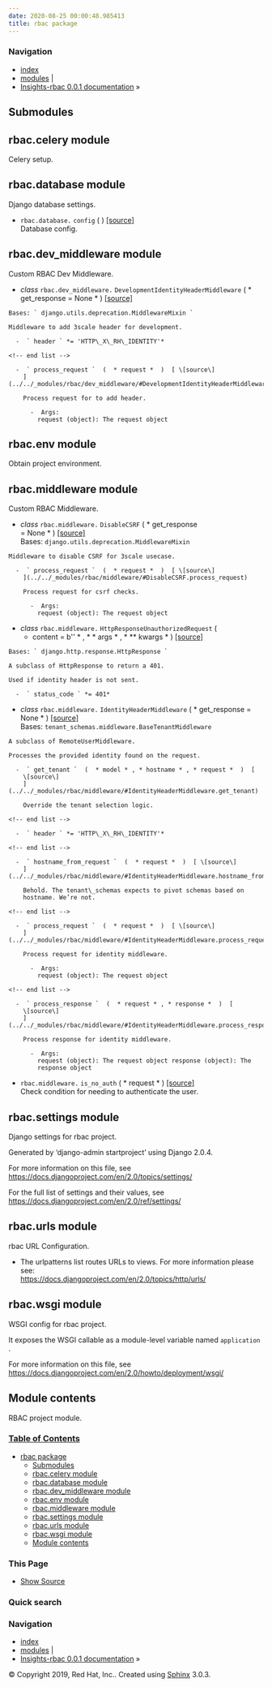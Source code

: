 ```yaml
---
date: 2020-08-25 00:00:48.985413
title: rbac package
---
```

### Navigation

  - [index](../../genindex/ "General Index")
  - [modules](../../py-modindex/ "Python Module Index") |
  - [Insights-rbac 0.0.1 documentation](../../index/) »


## Submodules

## rbac.celery module

Celery setup.

## rbac.database module

Django database settings.

  -  ` rbac.database. ` ` config `  (   )  [ \[source\]
    ](../../_modules/rbac/database/#config)   
    Database config.

## rbac.dev\_middleware module

Custom RBAC Dev Middleware.

  -  *class* ` rbac.dev_middleware. ` `
    DevelopmentIdentityHeaderMiddleware `  (  * get\_response   =   None
    *  )  [ \[source\]
    ](../../_modules/rbac/dev_middleware/#DevelopmentIdentityHeaderMiddleware)
      
    Bases: ` django.utils.deprecation.MiddlewareMixin `
    
    Middleware to add 3scale header for development.
    
      -  ` header ` *= 'HTTP\_X\_RH\_IDENTITY'* 
    
    <!-- end list -->
    
      -  ` process_request `  (  * request *  )  [ \[source\]
        ](../../_modules/rbac/dev_middleware/#DevelopmentIdentityHeaderMiddleware.process_request)
          
        Process request for to add header.
        
          -  Args:   
            request (object): The request object

## rbac.env module

Obtain project environment.

## rbac.middleware module

Custom RBAC Middleware.

  -  *class* ` rbac.middleware. ` ` DisableCSRF `  (  * get\_response  
    =   None *  )  [ \[source\]
    ](../../_modules/rbac/middleware/#DisableCSRF)   
    Bases: ` django.utils.deprecation.MiddlewareMixin `
    
    Middleware to disable CSRF for 3scale usecase.
    
      -  ` process_request `  (  * request *  )  [ \[source\]
        ](../../_modules/rbac/middleware/#DisableCSRF.process_request)
          
        Process request for csrf checks.
        
          -  Args:   
            request (object): The request object

<!-- end list -->

  -  *class* ` rbac.middleware. ` ` HttpResponseUnauthorizedRequest `  (
     * content   =   b'' * , * \*   args * , * \*\*   kwargs *  )  [
    \[source\]
    ](../../_modules/rbac/middleware/#HttpResponseUnauthorizedRequest)
      
    Bases: ` django.http.response.HttpResponse `
    
    A subclass of HttpResponse to return a 401.
    
    Used if identity header is not sent.
    
      -  ` status_code ` *= 401* 

<!-- end list -->

  -  *class* ` rbac.middleware. ` ` IdentityHeaderMiddleware `  (  *
    get\_response   =   None *  )  [ \[source\]
    ](../../_modules/rbac/middleware/#IdentityHeaderMiddleware)   
    Bases: ` tenant_schemas.middleware.BaseTenantMiddleware `
    
    A subclass of RemoteUserMiddleware.
    
    Processes the provided identity found on the request.
    
      -  ` get_tenant `  (  * model * , * hostname * , * request *  )  [
        \[source\]
        ](../../_modules/rbac/middleware/#IdentityHeaderMiddleware.get_tenant)
          
        Override the tenant selection logic.
    
    <!-- end list -->
    
      -  ` header ` *= 'HTTP\_X\_RH\_IDENTITY'* 
    
    <!-- end list -->
    
      -  ` hostname_from_request `  (  * request *  )  [ \[source\]
        ](../../_modules/rbac/middleware/#IdentityHeaderMiddleware.hostname_from_request)
          
        Behold. The tenant\_schemas expects to pivot schemas based on
        hostname. We’re not.
    
    <!-- end list -->
    
      -  ` process_request `  (  * request *  )  [ \[source\]
        ](../../_modules/rbac/middleware/#IdentityHeaderMiddleware.process_request)
          
        Process request for identity middleware.
        
          -  Args:   
            request (object): The request object
    
    <!-- end list -->
    
      -  ` process_response `  (  * request * , * response *  )  [
        \[source\]
        ](../../_modules/rbac/middleware/#IdentityHeaderMiddleware.process_response)
          
        Process response for identity middleware.
        
          -  Args:   
            request (object): The request object response (object): The
            response object

<!-- end list -->

  -  ` rbac.middleware. ` ` is_no_auth `  (  * request *  )  [
    \[source\] ](../../_modules/rbac/middleware/#is_no_auth)   
    Check condition for needing to authenticate the user.

## rbac.settings module

Django settings for rbac project.

Generated by ‘django-admin startproject’ using Django 2.0.4.

For more information on this file, see
<https://docs.djangoproject.com/en/2.0/topics/settings/>

For the full list of settings and their values, see
<https://docs.djangoproject.com/en/2.0/ref/settings/>

## rbac.urls module

rbac URL Configuration.

  -  The urlpatterns list routes URLs to views. For more information
    please see:   
    <https://docs.djangoproject.com/en/2.0/topics/http/urls/>

## rbac.wsgi module

WSGI config for rbac project.

It exposes the WSGI callable as a module-level variable named `
application ` .

For more information on this file, see
<https://docs.djangoproject.com/en/2.0/howto/deployment/wsgi/>

## Module contents

RBAC project module.

### [Table of Contents](../../index/)

  - [rbac package](#)
      - [Submodules](#submodules)
      - [rbac.celery module](#module-rbac.celery)
      - [rbac.database module](#module-rbac.database)
      - [rbac.dev\_middleware module](#module-rbac.dev_middleware)
      - [rbac.env module](#module-rbac.env)
      - [rbac.middleware module](#module-rbac.middleware)
      - [rbac.settings module](#module-rbac.settings)
      - [rbac.urls module](#module-rbac.urls)
      - [rbac.wsgi module](#module-rbac.wsgi)
      - [Module contents](#module-rbac)

### This Page

  - [Show Source](../../_sources/rbac/rbac.rst.txt)

### Quick search

### Navigation

  - [index](../../genindex/ "General Index")
  - [modules](../../py-modindex/ "Python Module Index") |
  - [Insights-rbac 0.0.1 documentation](../../index/) »

© Copyright 2019, Red Hat, Inc.. Created using
[Sphinx](http://sphinx-doc.org/) 3.0.3.